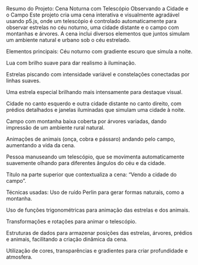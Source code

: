 Resumo do Projeto: Cena Noturna com Telescópio Observando a Cidade e o Campo
Este projeto cria uma cena interativa e visualmente agradável usando p5.js, onde um telescópio é controlado automaticamente para observar estrelas no céu noturno, uma cidade distante e o campo com montanhas e árvores. A cena inclui diversos elementos que juntos simulam um ambiente natural e urbano sob o céu estrelado.

Elementos principais:
Céu noturno com gradiente escuro que simula a noite.

Lua com brilho suave para dar realismo à iluminação.

Estrelas piscando com intensidade variável e constelações conectadas por linhas suaves.

Uma estrela especial brilhando mais intensamente para destaque visual.

Cidade no canto esquerdo e outra cidade distante no canto direito, com prédios detalhados e janelas iluminadas que simulam uma cidade à noite.

Campo com montanha baixa coberta por árvores variadas, dando impressão de um ambiente rural natural.

Animações de animais (onça, cobra e pássaro) andando pelo campo, aumentando a vida da cena.

Pessoa manuseando um telescópio, que se movimenta automaticamente suavemente olhando para diferentes ângulos do céu e da cidade.

Título na parte superior que contextualiza a cena: “Vendo a cidade do campo”.

Técnicas usadas:
Uso de ruído Perlin para gerar formas naturais, como a montanha.

Uso de funções trigonométricas para animação das estrelas e dos animais.

Transformações e rotações para animar o telescópio.

Estruturas de dados para armazenar posições das estrelas, árvores, prédios e animais, facilitando a criação dinâmica da cena.

Utilização de cores, transparências e gradientes para criar profundidade e atmosfera.

